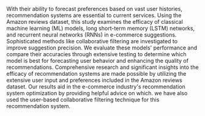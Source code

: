 With their ability to forecast preferences based on vast user histories, recommendation systems are essential to current services. Using the Amazon reviews dataset, this study examines the efficacy of classical machine learning (ML) models, long short-term memory (LSTM) networks, and recurrent neural networks (RNNs) in e-commerce suggestions. Sophisticated methods like collaborative filtering are investigated to improve suggestion precision. We evaluate these models' performance and compare their accuracies through extensive testing to determine which model is best for forecasting user behavior and enhancing the quality of recommendations. Comprehensive research and significant insights into the efficacy of recommendation systems are made possible by utilizing the extensive user input and preferences included in the Amazon reviews dataset. Our results aid in the e-commerce industry's recommendation system optimization by providing helpful advice on which.
 we have also used the user-based collaborative filtering technique for this recommendation system.
